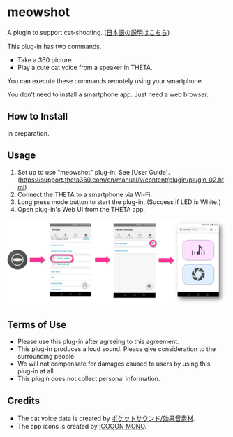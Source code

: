 # meowshot

A plugin to support cat-shooting. ([日本語の説明はこちら](README.ja.md))

This plug-in has two commands.

* Take a 360 picture
* Play a cute cat voice from a speaker in THETA.

You can execute these commands remotely using your smartphone.

You don't need to install a smartphone app. Just need a web browser.

## How to Install

In preparation.

## Usage

1. Set up to use "meowshot" plug-in. See [User Guide].(https://support.theta360.com/en/manual/v/content/plugin/plugin_02.html)
2. Connect the THETA to a smartphone via Wi-Fi.
3. Long press mode button to start the plug-in. (Success if LED is White.)
4. Open plug-in's Web UI from the THETA app.

![Open Web UI](images/open_web_ui.png)

## Terms of Use

* Please use this plug-in after agreeing to this agreement.
* This plug-in produces a loud sound. Please give consideration to the surrounding people.
* We will not compensate for damages caused to users by using this plug-in at all
* This plugin does not collect personal information.

## Credits

* The cat voice data is  created by [ポケットサウンド/効果音素材](https://pocket-se.info/archives/81/).
* The app icons is created by [ICOOON MONO](http://icooon-mono.com/).
